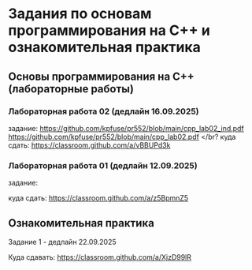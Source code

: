 # Задания по основам программирования на C++ и ознакомительная практика #
## Основы программирования на C++ (лабораторные работы) ##
### Лабораторная работа 02 (дедлайн 16.09.2025) ###

задание: https://github.com/kpfuse/pr552/blob/main/cpp_lab02_ind.pdf </br>
https://github.com/kpfuse/pr552/blob/main/cpp_lab02.pdf </br?
куда сдать: https://classroom.github.com/a/vBBUPd3k

### Лабораторная работа 01 (дедлайн 12.09.2025) ###

задание: 

куда сдать: https://classroom.github.com/a/z5BpmnZ5 

## Ознакомительная практика ##

Задание 1 - дедлайн 22.09.2025

Куда сдавать: https://classroom.github.com/a/XjzD99lR
